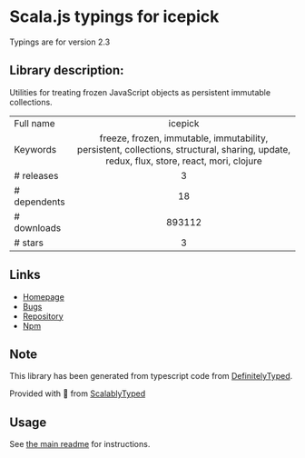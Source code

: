 
# Scala.js typings for icepick

Typings are for version 2.3

## Library description:
Utilities for treating frozen JavaScript objects as persistent immutable collections.

|                    |                 |
| ------------------ | :-------------: |
| Full name          | icepick |
| Keywords           | freeze, frozen, immutable, immutability, persistent, collections, structural, sharing, update, redux, flux, store, react, mori, clojure |
| # releases         | 3 |
| # dependents       | 18 |
| # downloads        | 893112 |
| # stars            | 3 |

## Links
- [Homepage](https://github.com/aearly/icepick)
- [Bugs](https://github.com/aearly/icepick/issues)
- [Repository](https://github.com/aearly/icepick)
- [Npm](https://www.npmjs.com/package/icepick)
    


## Note
This library has been generated from typescript code from [DefinitelyTyped](https://definitelytyped.org).

Provided with :purple_heart: from [ScalablyTyped](https://github.com/oyvindberg/ScalablyTyped)

## Usage
See [the main readme](../../readme.md) for instructions.



